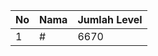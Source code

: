 | No | Nama            | Jumlah Level |
|----|-----------------|--------------|
| 1  | #    |    6670        |
